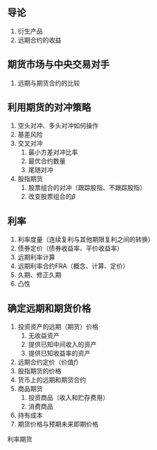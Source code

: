 ## 导论
1. 衍生产品
2. 远期合约的收益

## 期货市场与中央交易对手
1. 远期与期货合约的比较

## 利用期货的对冲策略
1. 空头对冲、多头对冲如何操作
2. 基差风险
3. 交叉对冲
	1. 最小方差对冲比率
	2. 最优合约数量
	3. 尾随对冲
4. 股指期货
	1. 股票组合的对冲（跟踪股指、不跟踪股指）
	2. 改变股票组合的$\beta$

## 利率
1. 利率度量（连续复利与其他期限复利之间的转换）
2. 债券定价（债券收益率、平价收益率）
3. 远期利率计算
4. 远期利率合约FRA（概念、计算、定价）
5. 久期、修正久期
6. 凸性

## 确定远期和期货价格
1. 投资资产的远期（期货）价格
	1. 无收益资产
	2. 提供已知中间收入的资产
	3. 提供已知收益率的资产
2. 远期合约定价（价值$f$）
3. 股指期货的价格
4. 货币上的远期和期货合约
5. 商品期货
	1. 投资商品（收入和贮存费用）
	2. 消费商品
6. 持有成本
7. 期货价格与预期未来即期价格

利率期货



